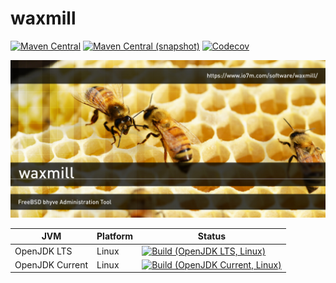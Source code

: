 waxmill
===

[![Maven Central](https://img.shields.io/maven-central/v/com.io7m.waxmill/com.io7m.waxmill.svg?style=flat-square)](http://search.maven.org/#search%7Cga%7C1%7Cg%3A%22com.io7m.waxmill%22)
[![Maven Central (snapshot)](https://img.shields.io/nexus/s/https/oss.sonatype.org/com.io7m.waxmill/com.io7m.waxmill.svg?style=flat-square)](https://oss.sonatype.org/content/repositories/snapshots/com/io7m/waxmill/)
[![Codecov](https://img.shields.io/codecov/c/github/io7m/waxmill.svg?style=flat-square)](https://codecov.io/gh/io7m/waxmill)

![waxmill](./src/site/resources/waxmill.jpg?raw=true)

| JVM             | Platform | Status |
|-----------------|----------|--------|
| OpenJDK LTS     | Linux    | [![Build (OpenJDK LTS, Linux)](https://img.shields.io/github/workflow/status/io7m/waxmill/main-openjdk_lts-linux)](https://github.com/io7m/waxmill/actions?query=workflow%3Amain-openjdk_lts-linux) |
| OpenJDK Current | Linux    | [![Build (OpenJDK Current, Linux)](https://img.shields.io/github/workflow/status/io7m/waxmill/main-openjdk_current-linux)](https://github.com/io7m/waxmill/actions?query=workflow%3Amain-openjdk_current-linux)

